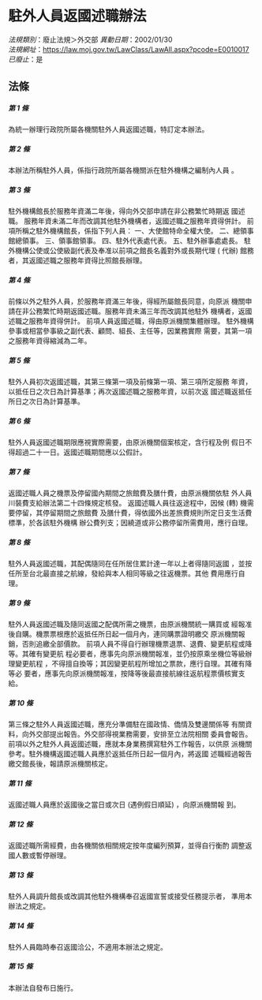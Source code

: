 # 駐外人員返國述職辦法

*法規類別*：廢止法規＞外交部
*異動日期*：2002/01/30  
*法規網址*：https://law.moj.gov.tw/LawClass/LawAll.aspx?pcode=E0010017
*已廢止*：是


## 法條
##### 第 1 條
為統一辦理行政院所屬各機關駐外人員返國述職，特訂定本辦法。

##### 第 2 條
本辦法所稱駐外人員，係指行政院所屬各機關派在駐外機構之編制內人員
。

##### 第 3 條
駐外機構館長於服務年資滿二年後，得向外交部申請在非公務繁忙時期返
國述職。
服務年資未滿二年而改調其他駐外機構者，返國述職之服務年資得併計。
前項所稱之駐外機構館長，係指下列人員：
一、大使館特命全權大使。
二、總領事館總領事。
三、領事館領事。
四、駐外代表處代表。
五、駐外辦事處處長。
駐外機構公使或公使級副代表及奉准以前項之館長名義對外或長期代理 (
代辦) 館務者，其返國述職之服務年資得比照館長辦理。


##### 第 4 條
前條以外之駐外人員，於服務年資滿三年後，得經所屬館長同意，向原派
機關申請在非公務繁忙時期返國述職。服務年資未滿三年而改調其他駐外
機構者，返國述職之服務年資得併計。
前項人員返國述職，得由原派機關集體辦理。
駐外機構參事或相當參事級之副代表、顧問、組長、主任等，因業務實際
需要，其第一項之服務年資得縮減為二年。

##### 第 5 條
駐外人員初次返國述職，其第三條第一項及前條第一項、第三項所定服務
年資，以抵任日之次日為計算基準；再次返國述職之服務年資，以前次返
國述職返抵任所日之次日為計算基準。

##### 第 6 條
駐外人員返國述職期限應視實際需要，由原派機關個案核定，含行程及例
假日不得超過二十一日。返國述職期間應以公假計。

##### 第 7 條
返國述職人員之機票及停留國內期間之旅館費及膳什費，由原派機關依駐
外人員川裝費支給辦法第二十四條規定核發。
返國述職人員往返途程中，因候 (轉) 機需要停留，其停留期間之旅館費
及膳什費，得依國外出差旅費規則所定日支生活費標準，於各該駐外機構
辦公費列支；因繞道或非公務停留所需費用，應行自理。

##### 第 8 條
駐外人員返國述職，其配偶隨同在任所居住累計達一年以上者得隨同返國
，並按任所至台北最直接之航線，發給與本人相同等級之往返機票。其他
費用應行自理。

##### 第 9 條
駐外人員返國述職及隨同返國之配偶所需之機票，由原派機關統一購買或
經報准後自購。機票票根應於返抵任所日起一個月內，連同購票證明繳交
原派機關報銷，否則追繳全部價款。
前項人員不得自行辦理機票退票、退費、變更航程或降等。其確有變更航
程必要者，應事先向原派機關報准，並仍按原乘坐機位等級辦理變更航程
，不得擅自換等；其因變更航程所增加之票款，應行自理。其確有降等必
要者，應事先向原派機關報准，按降等後最直接航線往返航程票價核實支
給。

##### 第 10 條
第三條之駐外人員返國述職，應充分準備駐在國政情、僑情及雙邊關係等
有關資料，向外交部提出報告。外交部得視業務需要，安排至立法院相關
委員會報告。
前項以外之駐外人員返國述職，應就本身業務撰寫駐外工作報告，以供原
派機關參考。駐外機構返國述職人員應於返抵任所日起一個月內，將返國
述職經過報告繳交館長後，報請原派機關核定。

##### 第 11 條
返國述職人員應於返國後之當日或次日 (遇例假日順延) ，向原派機關報
到。

##### 第 12 條
返國述職所需經費，由各機關依相關規定按年度編列預算，並得自行衡酌
調整返國人數或暫停辦理。

##### 第 13 條
駐外人員調升館長或改調其他駐外機構奉召返國宣誓或接受任務提示者，
準用本辦法之規定。

##### 第 14 條
駐外人員臨時奉召返國洽公，不適用本辦法之規定。

##### 第 15 條
本辦法自發布日施行。


